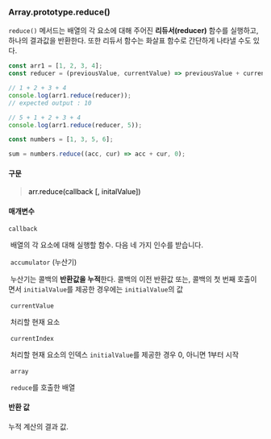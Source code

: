 ### Array.prototype.reduce()

`reduce()` 메서드는 배열의 각 요소에 대해 주어진 **리듀서(reducer)** 함수를 실행하고, 하나의 결과값을 반환한다. 또한 리듀서 함수는 화살표 함수로 간단하게 나타낼 수도 있다.

```js
const arr1 = [1, 2, 3, 4];
const reducer = (previousValue, currentValue) => previousValue + currentValue;

// 1 + 2 + 3 + 4
console.log(arr1.reduce(reducer));
// expected output : 10

// 5 + 1 + 2 + 3 + 4
console.log(arr1.reduce(reducer, 5));
```

```js
const numbers = [1, 3, 5, 6];

sum = numbers.reduce((acc, cur) => acc + cur, 0);

```



#### 구문

> <span style="color:black" >arr.reduce(callback [, initalValue])</span>



#### 매개변수

`callback`

​	배열의 각 요소에 대해 실행할 함수. 다음 네 가지 인수를 받습니다.

​	`accumulator` (누산기)

​		누산기는 콜백의 **반환값을 누적**한다. 콜백의 이전 반환값 또는, 콜백의 첫 번째 호출이면서 `initialValue`를 제공한 경우에는 `initialValue`의 값

​	`currentValue`

​		처리할 현재 요소

​	`currentIndex`

​		처리할 현재 요소의 인덱스 `initialValue`를 제공한 경우 0, 아니면 1부터 시작

​	`array`

​		`reduce`를 호출한 배열



#### 반환 값

누적 계산의 결과 값.

